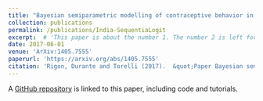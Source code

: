 ```yaml
---
title: "Bayesian semiparametric modelling of contraceptive behavior in India via sequential logistic regressions"
collection: publications
permalink: /publications/India-SequentiaLogit
excerpt:  # 'This paper is about the number 1. The number 2 is left for future work.'
date: 2017-06-01
venue: 'ArXiv:1405.7555'
paperurl: 'https://arxiv.org/abs/1405.7555'
citation: 'Rigon, Durante and Torelli (2017).  &quot;Paper Bayesian semiparametric modelling of contraceptive behavior in India via sequential logistic regressions.&quot; <i>arXiv:1405.7555</i>.'
---
```


A [GitHub repository](https://github.com/tommasorigon/India-SequentiaLogit) is linked to this paper, including code and tutorials.
